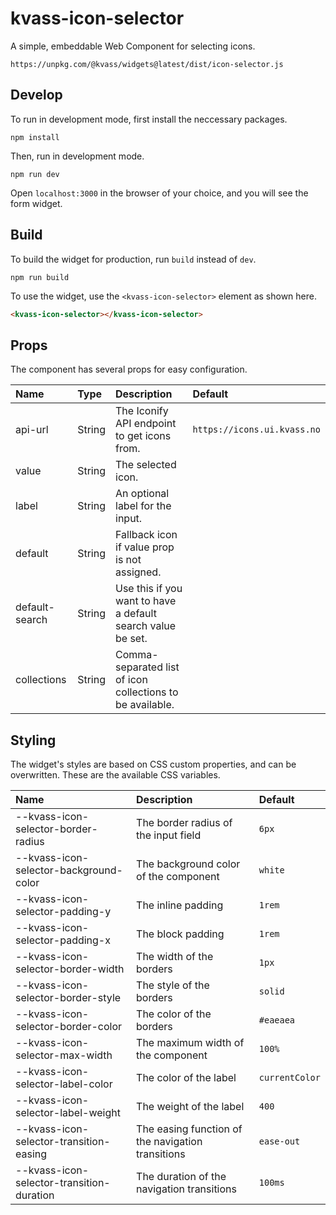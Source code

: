 # kvass-icon-selector

A simple, embeddable Web Component for selecting icons.

`https://unpkg.com/@kvass/widgets@latest/dist/icon-selector.js`

## Develop

To run in development mode, first install the neccessary packages.

```
npm install
```

Then, run in development mode.

```
npm run dev
```

Open `localhost:3000` in the browser of your choice, and you will see the form widget.

## Build

To build the widget for production, run `build` instead of `dev`.

```
npm run build
```

To use the widget, use the `<kvass-icon-selector>` element as shown here.

```html
<kvass-icon-selector></kvass-icon-selector>
```

## Props

The component has several props for easy configuration.

| Name           | Type   | Description                                                 | Default                     |
| :------------- | :----- | :---------------------------------------------------------- | :-------------------------- |
| api-url        | String | The Iconify API endpoint to get icons from.                 | `https://icons.ui.kvass.no` |
| value          | String | The selected icon.                                          |                             |
| label          | String | An optional label for the input.                            |                             |
| default        | String | Fallback icon if value prop is not assigned.                |                             |
| default-search | String | Use this if you want to have a default search value be set. |                             |
| collections    | String | Comma-separated list of icon collections to be available.   |                             |

## Styling

The widget's styles are based on CSS custom properties, and can be overwritten.
These are the available CSS variables.

| Name                                      | Description                                       | Default        |
| :---------------------------------------- | :------------------------------------------------ | :------------- |
| --kvass-icon-selector-border-radius       | The border radius of the input field              | `6px`          |
| --kvass-icon-selector-background-color    | The background color of the component             | `white`        |
| --kvass-icon-selector-padding-y           | The inline padding                                | `1rem`         |
| --kvass-icon-selector-padding-x           | The block padding                                 | `1rem`         |
| --kvass-icon-selector-border-width        | The width of the borders                          | `1px`          |
| --kvass-icon-selector-border-style        | The style of the borders                          | `solid`        |
| --kvass-icon-selector-border-color        | The color of the borders                          | `#eaeaea`      |
| --kvass-icon-selector-max-width           | The maximum width of the component                | `100%`         |
| --kvass-icon-selector-label-color         | The color of the label                            | `currentColor` |
| --kvass-icon-selector-label-weight        | The weight of the label                           | `400`          |
| --kvass-icon-selector-transition-easing   | The easing function of the navigation transitions | `ease-out`     |
| --kvass-icon-selector-transition-duration | The duration of the navigation transitions        | `100ms`        |
